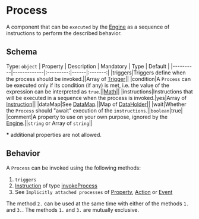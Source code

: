 # Process
A component that can be `executed` by the [Engine] as a sequence of instructions to perform the described behavior.

## Schema
Type: `object`
| Property | Description | Mandatory | Type | Default |
|----------|-------------|:---------:|------|:-------:|
|triggers|Triggers define when the process should be invoked.||Array of [Trigger]||
|condition|A `Process` can be executed only if its condition (if any) is met, i.e. the value of the expression can be interpreted as `true`.||[Math]||
|instructions|Instructions that will be executed in a sequence when the process is invoked.|yes|Array of [Instruction]||
|dataMap|See [DataMap].||Map of [DataHolder]||
|wait|Whether the `Process` should "await" execution of the `instructions`.||`boolean`|true|
|comment|A property to use on your own purpose, ignored by the [Engine].||`string` or Array of `string`||

**\*** additional properties are not allowed.

## Behavior
A `Process` can be invoked using the following methods:
1. `triggers`
2. [Instruction] of type [invokeProcess]
3. See `Implicitly attached processes` of [Property], [Action] or [Event]

The method `2.` can be used at the same time with either of the methods `1.` and `3.`. The methods `1.` and `3.` are mutually exclusive.

[Instruction]: ../instructions/Instruction.md
[InvokeProcess]: ../instructions/InvokeProcess.md

[Math]: ../helper_components/Math.md
[Trigger]: ../helper_components/Trigger.md

[Property]: Property.md
[Action]: Action.md
[Event]: Event.md
[DataHolder]: DataHolder.md

[Engine]: ../Definitions.md#virtual-thing-engine-and-engine

[DataMap]: ../Architecture.md#DataMap